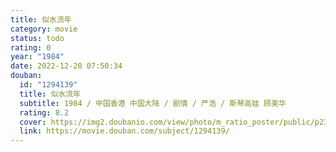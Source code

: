 ```yaml
---
title: 似水流年
category: movie
status: todo
rating: 0
year: "1984"
date: 2022-12-20 07:50:34
douban:
  id: "1294139"
  title: 似水流年
  subtitle: 1984 / 中国香港 中国大陆 / 剧情 / 严浩 / 斯琴高娃 顾美华
  rating: 8.2
  cover: https://img2.doubanio.com/view/photo/m_ratio_poster/public/p2377219783.jpg
  link: https://movie.douban.com/subject/1294139/
---
```



